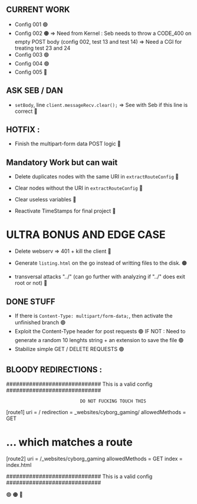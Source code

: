 ## CURRENT WORK
- Config 001 🟢
- Config 002 🟠
	=> Need from Kernel : Seb needs to throw a CODE_400 on empty POST body (config 002, test 13 and test 14)
	=> Need a CGI for treating test 23 and 24
- Config 003 🟢
- Config 004 🟢
- Config 005 🔴

## ASK SEB / DAN
- `setBody`, line `client.messageRecv.clear();` => See with Seb if this line is correct 🔴

## HOTFIX :
- Finish the multipart-form data POST logic 🔴


## Mandatory Work but can wait
- Delete duplicates nodes with the same URI in `extractRouteConfig` 🔴

- Clear nodes without the URI in `extractRouteConfig` 🔴

- Clear useless variables 🔴

- Reactivate TimeStamps for final project 🔴



# ULTRA BONUS AND EDGE CASE
- Delete webserv => 401 + kill the client 🔴

- Generate `listing.html` on the go instead of writting files to the disk. 🟠

- transversal attacks "../" (can go further with analyzing if "../" does exit root or not) 🔴


## DONE STUFF
- If there is `Content-Type: multipart/form-data;`, then activate the unfinished branch 🟢
- Exploit the Content-Type header for post requests 🟢
IF NOT : Need to generate a random 10 lenghts string + an extension to save the file 🟢
- Stabilize simple GET / DELETE REQUESTS 🟢

## BLOODY REDIRECTIONS :

############################# This is a valid config #############################

								
								
								DO NOT FUCKING TOUCH THIS



[route1]
uri = /
redirection = _websites/cyborg_gaming/
allowedMethods = GET

# ... which matches a route
[route2]
uri = /_websites/cyborg_gaming
allowedMethods = GET
index = index.html

############################# This is a valid config #############################

🟢
🟠
🔴
